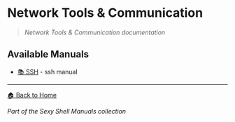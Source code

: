 # Network Tools & Communication

> *Network Tools & Communication documentation*

## Available Manuals

- [📚 SSH](./sexy_ssh.html) - ssh manual


---

[🏠 Back to Home](../index.html)

*Part of the Sexy Shell Manuals collection*
